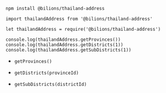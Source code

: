 `npm install @bilions/thailand-address`

`import thailandAddress from '@bilions/thailand-address'`

`let thailandAddress = require('@bilions/thailand-address')`

```
console.log(thailandAddress.getProvinces())
console.log(thailandAddress.getDistricts(1))
console.log(thailandAddress.getSubDistricts(1))
```

- `getProvinces()`

- `getDistricts(provinceId)`

- `getSubDistricts(districtId)`
